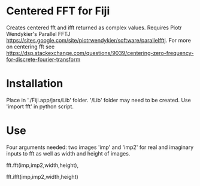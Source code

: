 # Centered FFT for Fiji
Creates centered fft and ifft returned as complex values. Requires Piotr Wendykier's Parallel FFTJ https://sites.google.com/site/piotrwendykier/software/parallelfftj. For more on centering fft see https://dsp.stackexchange.com/questions/9039/centering-zero-frequency-for-discrete-fourier-transform		

# Installation

Place in './Fiji.app/jars/Lib' folder. '/Lib' folder may need to be created. Use 'import fft' in python script.

# Use
Four arguments needed: two images 'imp' and 'imp2' for real and imaginary inputs to fft as well as width and height of images.

fft.fft(imp,imp2,width,height), 

fft.ifft(imp,imp2,width,height)


